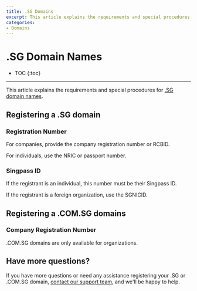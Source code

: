 ```yaml
---
title: .SG Domains
excerpt: This article explains the requirements and special procedures for .sg domain names.
categories:
- Domains
---
```


# .SG Domain Names

* TOC
{:toc}

---

This article explains the requirements and special procedures for [.SG domain names](https://www.sgnic.sg/domain-registration/overview).

## Registering a .SG domain

### Registration Number

For companies, provide the company registration number or RCBID. 

For individuals, use the NRIC or passport number.

### Singpass ID

If the registrant is an individual, this number must be their Singpass ID. 

If the registrant is a foreign organization, use the SGNICID.

## Registering a .COM.SG domains

### Company Registration Number

.COM.SG domains are only available for organizations.

## Have more questions?
If you have more questions or need any assistance registering your .SG or .COM.SG domain, [contact our support team](https://dnsimple.com/feedback), and we'll be happy to help.
